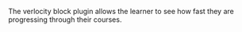 The verlocity block plugin allows the learner to see how fast they are progressing through their courses. 
